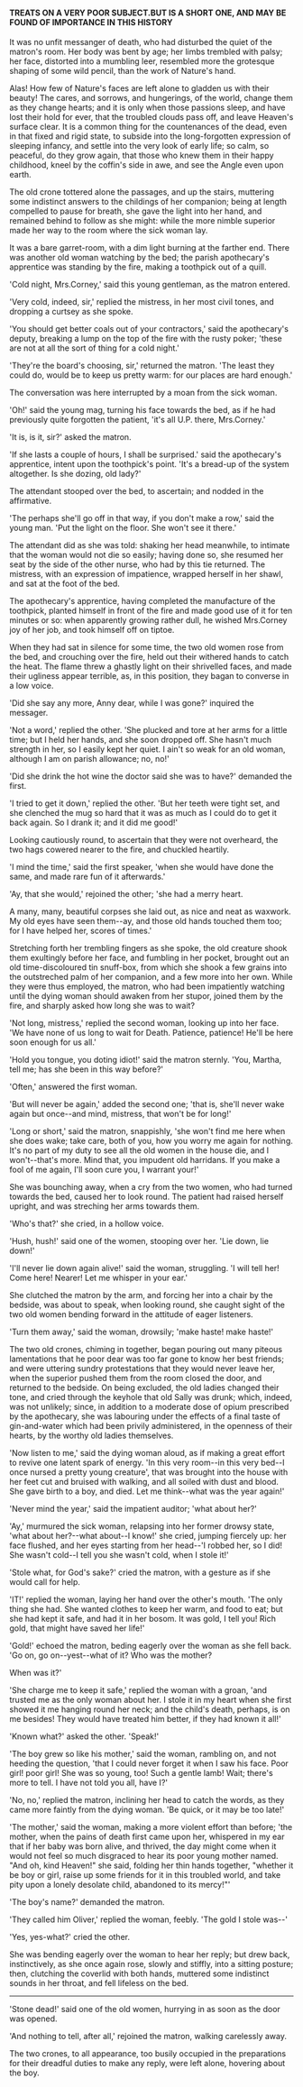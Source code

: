 #### TREATS ON A VERY POOR SUBJECT.BUT IS A SHORT ONE, AND MAY BE FOUND OF IMPORTANCE IN THIS HISTORY

It was no unfit messanger of death, who had disturbed the quiet of the matron's room. Her body was bent by age; her limbs trembled with palsy; her face, distorted into a mumbling leer, resembled more the grotesque shaping of some wild pencil, than the work of Nature's hand.

Alas! How few of Nature's faces are left alone to gladden us with their beauty! The cares, and sorrows, and hungerings, of the world, change them as they change hearts; and it is only when those passions sleep, and have lost their hold for ever, that the troubled clouds pass off, and leave Heaven's surface clear. It is a common thing for the countenances of the dead, even in that fixed and rigid state, to subside into the long-forgotten expression of sleeping infancy, and settle into the very look of early life; so calm, so peaceful, do they grow again, that those who knew them in their happy childhood, kneel by the coffin's side in awe, and see the Angle even upon earth.

The old crone tottered alone the passages, and up the stairs, muttering some indistinct answers to the childings of her companion; being at length compelled to pause for breath, she gave the light into her hand, and remained behind to follow as she might: while the more nimble superior made her way to the room where the sick woman lay.

It was a bare garret-room, with a dim light burning at the farther end. There was another old woman watching by the bed; the parish apothecary's apprentice was standing by the fire, making a toothpick out of a quill.

'Cold night, Mrs.Corney,' said this young gentleman, as the matron entered.

'Very cold, indeed, sir,' replied the mistress, in her most civil tones, and dropping a curtsey as she spoke.

'You should get better coals out of your contractors,' said the apothecary's deputy, breaking a lump on the top of the fire with the rusty poker; 'these are not at all the sort of thing for a cold night.'

'They're the board's choosing, sir,' returned the matron. 'The least they could do, would be to keep us pretty warm: for our places are hard enough.'

The conversation was here interrupted by a moan from the sick woman.

'Oh!' said the young mag, turning his face towards the bed, as if he had previously quite forgotten the patient, 'it's all U.P. there, Mrs.Corney.'

'It is, is it, sir?' asked the matron.

'If she lasts a couple of hours, I shall be surprised.' said the apothecary's apprentice, intent upon the toothpick's point. 'It's a bread-up of the system altogether. Is she dozing, old lady?'

The attendant stooped over the bed, to ascertain; and nodded in the affirmative.

'The perhaps she'll go off in that way, if you don't make a row,' said the young man. 'Put the light on the floor. She won't see it there.'

The attendant did as she was told: shaking her head meanwhile, to intimate that the woman would not die so easily; having done so, she resumed her seat by the side of the other nurse, who had by this tie returned. The mistress, with an expression of impatience, wrapped herself in her shawl, and sat at the foot of the bed.

The apothecary's apprentice, having completed the manufacture of the toothpick, planted himself in front of the fire and made good use of it for ten minutes or so: when apparently growing rather dull, he wished Mrs.Corney joy of her job, and took himself off on tiptoe.

When they had sat in silence for some time, the two old women rose from the bed, and crouching over the fire, held out their withered hands to catch the heat. The flame threw a ghastly light on their shrivelled faces, and made their ugliness appear terrible, as, in this position, they bagan to converse in a low voice.

'Did she say any more, Anny dear, while I was gone?' inquired the messager.

'Not a word,' replied the other. 'She plucked and tore at her arms for a little time; but I held her hands, and she soon dropped off. She hasn't much strength in her, so I easily kept her quiet. I ain't so weak for an old woman, although I am on parish allowance; no, no!'

'Did she drink the hot wine the doctor said she was to have?' demanded the first.

'I tried to get it down,' replied the other. 'But her teeth were tight set, and she clenched the mug so hard that it was as much as I could do to get it back again. So I drank it; and it did me good!'

Looking cautiously round, to ascertain that they were not overheard, the two hags cowered nearer to the fire, and chuckled heartily.

'I mind the time,' said the first speaker, 'when she would have done the same, and made rare fun of it afterwards.'

'Ay, that she would,' rejoined the other; 'she had a merry heart.

A many, many, beautiful corpses she laid out, as nice and neat as waxwork. My old eyes have seen them--ay, and those old hands touched them too; for I have helped her, scores of times.'

Stretching forth her trembling fingers as she spoke, the old creature shook them exultingly before her face, and fumbling in her pocket, brought out an old time-discoloured tin snuff-box, from which she shook a few grains into the outstreched palm of her companion, and a few more into her own. While they were thus employed, the matron, who had been impatiently watching until the dying woman should awaken from her stupor, joined them by the fire, and sharply asked how long she was to wait?

'Not long, mistress,' replied the second woman, looking up into her face. 'We have none of us long to wait for Death. Patience, patience! He'll be here soon enough for us all.'

'Hold you tongue, you doting idiot!' said the matron sternly. 'You, Martha, tell me; has she been in this way before?'

'Often,' answered the first woman.

'But will never be again,' added the second one; 'that is, she'll never wake again but once--and mind, mistress, that won't be for long!'

'Long or short,' said the matron, snappishly, 'she won't find me here when she does wake; take care, both of you, how you worry me again for nothing. It's no part of my duty to see all the old women in the house die, and I won't--that's more. Mind that, you impudent old harridans. If you make a fool of me again, I'll soon cure you, I warrant your!'

She was bounching away, when a cry from the two women, who had turned towards the bed, caused her to look round. The patient had raised herself upright, and was streching her arms towards them.

'Who's that?' she cried, in a hollow voice.

'Hush, hush!' said one of the women, stooping over her. 'Lie down, lie down!'

'I'll never lie down again alive!' said the woman, struggling. 'I will tell her! Come here! Nearer! Let me whisper in your ear.'

She clutched the matron by the arm, and forcing her into a chair by the bedside, was about to speak, when looking round, she caught sight of the two old women bending forward in the attitude of eager listeners.

'Turn them away,' said the woman, drowsily; 'make haste! make haste!'

The two old crones, chiming in together, began pouring out many piteous lamentations that he poor dear was too far gone to know her best friends; and were uttering sundry protestations that they would never leave her, when the superior pushed them from the room closed the door, and returned to the bedside. On being excluded, the old ladies changed their tone, and cried through the keyhole that old Sally was drunk; which, indeed, was not unlikely; since, in addition to a moderate dose of opium prescribed by the apothecary, she was labouring under the effects of a final taste of gin-and-water which had been privily administered, in the openness of their hearts, by the worthy old ladies themselves.

'Now listen to me,' said the dying woman aloud, as if making a great effort to revive one latent spark of energy. 'In this very room--in this very bed--I once nursed a pretty young creature', that was brought into the house with her feet cut and bruised with walking, and all soiled with dust and blood. She gave birth to a boy, and died. Let me think--what was the year again!'

'Never mind the year,' said the impatient auditor; 'what about her?'

'Ay,' murmured the sick woman, relapsing into her former drowsy state, 'what about her?--what about--I know!' she cried, jumping fiercely up: her face flushed, and her eyes starting from her head--'I robbed her, so I did! She wasn't cold--I tell you she wasn't cold, when I stole it!'

'Stole what, for God's sake?' cried the matron, with a gesture as if she would call for help.

'IT!' replied the woman, laying her hand over the other's mouth. 'The only thing she had. She wanted clothes to keep her warm, and food to eat; but she had kept it safe, and had it in her bosom. It was gold, I tell you! Rich gold, that might  have saved her life!'

'Gold!' echoed the matron, beding eagerly over the woman as she fell back. 'Go on, go on--yest--what of it? Who was the mother?

When was it?'

'She charge me to keep it safe,' replied the woman with a groan, 'and trusted me as the only woman about her. I stole it in my heart when she first showed it me hanging round her neck; and the child's death, perhaps, is on me besides! They would have treated him better, if they had known it all!'

'Known what?' asked the other. 'Speak!'

'The boy grew so like his mother,' said the woman, rambling on, and not heeding the question, 'that I could never forget it when I saw his face. Poor girl! poor girl! She was so young, too! Such a gentle lamb! Wait; there's more to tell. I have not told you all, have I?'

'No, no,' replied the matron, inclining her head to catch the words, as they came more faintly from the dying woman. 'Be quick, or it may be too late!'

'The mother,' said the woman, making a more violent effort than before; 'the mother, when the pains of death first came upon her, whispered in my ear that if her baby was born alive, and thrived, the day might come when it would not feel so much disgraced to hear its poor young mother named. "And oh, kind Heaven!" she said, folding her thin hands together, "whether it be boy or girl, raise up some friends for it in this troubled world, and take pity upon a lonely desolate child, abandoned to its mercy!"'

'The boy's name?' demanded the matron.

'They called him Oliver,' replied the woman, feebly. 'The gold I stole was--'

'Yes, yes-what?' cried the other.

She was bending eagerly over the woman to hear her reply; but drew back, instinctively, as she once again rose, slowly and stiffly, into a sitting posture; then, clutching the coverlid with both hands, muttered some indistinct sounds in her throat, and fell lifeless on the bed.

*******

'Stone dead!' said one of the old women, hurrying in as soon as the door was opened.

'And nothing to tell, after all,' rejoined the matron, walking carelessly away.

The two crones, to all appearance, too busily occupied in the preparations for their dreadful duties to make any reply, were left alone, hovering about the boy.